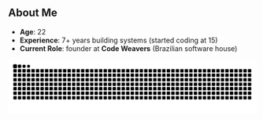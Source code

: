 ## About Me  
- **Age**: 22  
- **Experience**: 7+ years building systems (started coding at 15)  
- **Current Role**: founder at **Code Weavers** (Brazilian software house)  

<img src="https://raw.githubusercontent.com/yorizel/yorizel/output/snake.svg" alt="Snake animation" />
